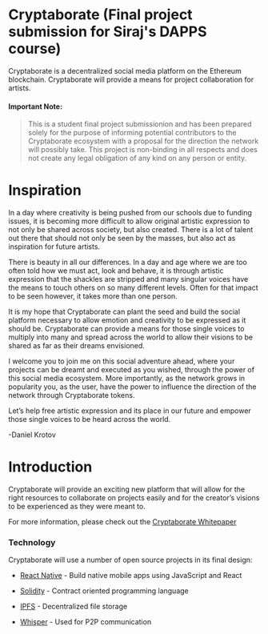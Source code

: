 # Cryptaborate (Final project submission for Siraj's DAPPS course)
Cryptaborate is a decentralized social media platform on the Ethereum blockchain. Cryptaborate will provide a means for project collaboration for artists.

#### Important Note: 
> This is a student final project submissionion and has been prepared solely for the purpose of informing potential contributors to the Cryptaborate ecosystem with a proposal for the direction the network will possibly take. This project is non-binding in all respects and does not create any legal obligation of any kind on any person or entity.

# Inspiration
In a day where creativity is being pushed from our schools due to funding issues, it is becoming more difficult to allow original artistic expression to not only be shared across society, but also created. There is a lot of talent out there that should not only be seen by the masses, but also act as inspiration for future artists. 

There is beauty in all our differences. In a day and age where we are too often told how we must act, look and behave, it is through artistic expression that the shackles are stripped and many singular voices have the means to touch others on so many different levels.  Often for that impact to be seen however, it takes more than one person. 

It is my hope that Cryptaborate can plant the seed and build the social platform necessary to allow emotion and creativity to be expressed as it should be. Cryptaborate can provide a means for those single voices to multiply into many and spread across the world to allow their visions to be shared as far as their dreams envisioned. 

I welcome you to join me on this social adventure ahead, where your projects can be dreamt and executed as you wished, through the power of this social media ecosystem.   More importantly, as the network grows in popularity you, as the user, have the power to influence the direction of the network through Cryptaborate tokens.

Let’s help free artistic expression and its place in our future and empower those single voices to be heard across the world.

-Daniel Krotov

# Introduction

Cryptaborate will provide an exciting new platform that will allow for the right resources to collaborate on projects easily and for the creator’s visions to be experienced as they were meant to.  

For more information, please check out the [Cryptaborate Whitepaper][Cryptwp] 

### Technology

Cryptaborate will use a number of open source projects in its final design:

* [React Native] - Build native mobile apps using JavaScript and React
* [Solidity] - Contract oriented programming language
* [IPFS] - Decentralized file storage
* [Whisper] - Used for P2P communication


   [React Native]: <https://github.com/facebook/react-native>
   [Solidity]: <https://github.com/ethereum/solidity>
   [IPFS]: <https://github.com/ipfs/ipfs>
   [Whisper]: <https://github.com/ethereum/wiki/wiki/Whisper>
   [Cryptwp]: <https://github.com/xtr33me/cryptaborate/blob/master/documentation/Cryptaborate%20Whitepaper.pdf>
